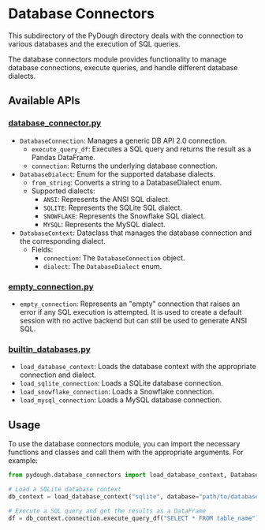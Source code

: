 # Database Connectors

This subdirectory of the PyDough directory deals with the connection to various databases and the execution of SQL queries.

The database connectors module provides functionality to manage database connections, execute queries, and handle different database dialects.

## Available APIs

### [database_connector.py](database_connector.py)

- `DatabaseConnection`: Manages a generic DB API 2.0 connection.
    - `execute_query_df`: Executes a SQL query and returns the result as a Pandas DataFrame.
    - `connection`: Returns the underlying database connection.
- `DatabaseDialect`: Enum for the supported database dialects.
    - `from_string`: Converts a string to a DatabaseDialect enum.
    - Supported dialects:
        - `ANSI`: Represents the ANSI SQL dialect.
        - `SQLITE`: Represents the SQLite SQL dialect.
        - `SNOWFLAKE`: Represents the Snowflake SQL dialect.
        - `MYSQL`: Represents the MySQL dialect.
- `DatabaseContext`: Dataclass that manages the database connection and the corresponding dialect.
    - Fields:
        - `connection`: The `DatabaseConnection` object.
        - `dialect`: The `DatabaseDialect` enum.

### [empty_connection.py](empty_connection.py)

- `empty_connection`: Represents an "empty" connection that raises an error if any SQL execution is attempted. It is used to create a default session with no active backend but can still be used to generate ANSI SQL.

### [builtin_databases.py](builtin_databases.py)

- `load_database_context`: Loads the database context with the appropriate connection and dialect.
- `load_sqlite_connection`: Loads a SQLite database connection.
- `load_snowflake_connection`: Loads a Snowflake connection.
- `load_mysql_connection`: Loads a MySQL database connection.

## Usage

To use the database connectors module, you can import the necessary functions and classes and call them with the appropriate arguments. For example:

```python
from pydough.database_connectors import load_database_context, DatabaseDialect

# Load a SQLite database context
db_context = load_database_context("sqlite", database="path/to/database.db")

# Execute a SQL query and get the results as a DataFrame
df = db_context.connection.execute_query_df("SELECT * FROM table_name")
```